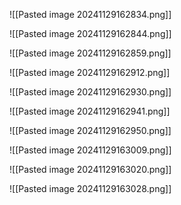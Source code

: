

![[Pasted image 20241129162834.png]]


![[Pasted image 20241129162844.png]]



![[Pasted image 20241129162859.png]]


![[Pasted image 20241129162912.png]]


![[Pasted image 20241129162930.png]]



![[Pasted image 20241129162941.png]]


![[Pasted image 20241129162950.png]]



![[Pasted image 20241129163009.png]]


![[Pasted image 20241129163020.png]]


![[Pasted image 20241129163028.png]]







